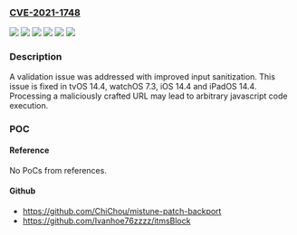 ### [CVE-2021-1748](https://cve.mitre.org/cgi-bin/cvename.cgi?name=CVE-2021-1748)
![](https://img.shields.io/static/v1?label=Product&message=iOS%20and%20iPadOS&color=blue)
![](https://img.shields.io/static/v1?label=Product&message=tvOS&color=blue)
![](https://img.shields.io/static/v1?label=Product&message=watchOS&color=blue)
![](https://img.shields.io/static/v1?label=Version&message=%3C%2014.4%20&color=brighgreen)
![](https://img.shields.io/static/v1?label=Version&message=%3C%207.3%20&color=brighgreen)
![](https://img.shields.io/static/v1?label=Vulnerability&message=Processing%20a%20maliciously%20crafted%20URL%20may%20lead%20to%20arbitrary%20javascript%20code%20execution&color=brighgreen)

### Description

A validation issue was addressed with improved input sanitization. This issue is fixed in tvOS 14.4, watchOS 7.3, iOS 14.4 and iPadOS 14.4. Processing a maliciously crafted URL may lead to arbitrary javascript code execution.

### POC

#### Reference
No PoCs from references.

#### Github
- https://github.com/ChiChou/mistune-patch-backport
- https://github.com/Ivanhoe76zzzz/itmsBlock

